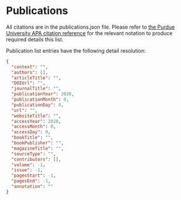 # Publications

All citations are in the publications.json file. Please refer to [the Purdue University APA citation reference](https://owl.purdue.edu/owl/research_and_citation/apa_style/apa_formatting_and_style_guide/general_format.html) for the relevant notation to produce required details this list.

Publication list entries have the following detail resolution: 
```json
{
  "context": "",
  "authors": [],
  "articleTitle": "",
  "DOIUrl": "",
  "journalTitle": "",
  "publicationYear": 2020,
  "publicationMonth": 0,
  "publicationDay": 0,
  "url": "",
  "websiteTitle": "",
  "accessYear": 2020,
  "accessMonth": 0,
  "accessDay": 0,
  "bookTitle": "",
  "bookPublisher": "",
  "magazineTitle": "",
  "sourceType": "",
  "contributors": [],
  "volume": -1,
  "issue": -1,
  "pagesStart": -1,
  "pagesEnd": -1,
  "annotation": ""
}
```

